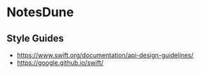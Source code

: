 # NotesDune

## Style Guides

- https://www.swift.org/documentation/api-design-guidelines/
- https://google.github.io/swift/
